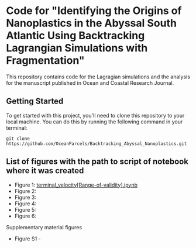 # Code for "Identifying the Origins of Nanoplastics in the Abyssal South Atlantic Using Backtracking Lagrangian Simulations with Fragmentation"

This repository contains code for the Lagragian simulations and the analysis for the manuscript published in Ocean and Coastal Research Journal. 

## Getting Started

To get started with this project, you'll need to clone this repository to your local machine. You can do this by running the following command in your terminal:


`git clone https://github.com/OceanParcels/Backtracking_Abyssal_Nanoplastics.git`

## List of figures with the path to script of notebook where it was created
- Figure 1: [terminal_velocity[Range-of-validity].ipynb](terminal_velocity[Range-of-validity].ipynb)
- Figure 2:
- Figure 3:
- Figure 4:
- Figure 5:
- Figure 6:

Supplementary material figures
- Figure S1 -  
